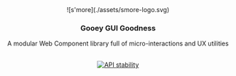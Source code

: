 <div align="center">
    ![s'more](./assets/smore-logo.svg)
</div>
<h3 align="center">Gooey GUI Goodness</h3>
<p align="center">A modular Web Component library full of micro-interactions and UX utilities</p>


<br />

<div align="center">
  <!-- Stability -->
  <a href="https://nodejs.org/api/documentation.html#documentation_stability_index">
    <img src="https://img.shields.io/badge/stability-experimental-orange.svg?style=flat-square"
      alt="API stability" />
  </a>
</div>
